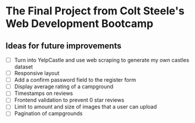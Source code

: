 # The Final Project from Colt Steele's Web Development Bootcamp

## Ideas for future improvements
- [ ] Turn into YelpCastle and use web scraping to generate my own castles dataset
- [ ] Responsive layout
- [ ] Add a confirm password field to the register form
- [ ] Display average rating of a campground
- [ ] Timestamps on reviews
- [ ] Frontend validation to prevent 0 star reviews
- [ ] Limit to amount and size of images that a user can upload
- [ ] Pagination of campgrounds